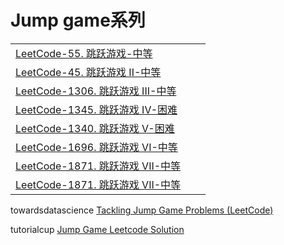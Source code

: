 # Jump game系列

|                                                              |      |      |
| ------------------------------------------------------------ | ---- | ---- |
| [LeetCode-55. 跳跃游戏-中等](https://leetcode.cn/problems/jump-game/) |      |      |
| [LeetCode-45. 跳跃游戏 II-中等](https://leetcode.cn/problems/jump-game-ii/) |      |      |
| [LeetCode-1306. 跳跃游戏 III-中等](https://leetcode.cn/problems/jump-game-iii/) |      |      |
| [LeetCode-1345. 跳跃游戏 IV-困难](https://leetcode.cn/problems/jump-game-iv/) |      |      |
| [LeetCode-1340. 跳跃游戏 V-困难](https://leetcode.cn/problems/jump-game-v/) |      |      |
| [LeetCode-1696. 跳跃游戏 VI-中等](https://leetcode.cn/problems/jump-game-vi/) |      |      |
| [LeetCode-1871. 跳跃游戏 VII-中等](https://leetcode.cn/problems/jump-game-vii/) |      |      |
| [LeetCode-1871. 跳跃游戏 VII-中等](https://leetcode.cn/problems/jump-game-vii/) |      |      |



towardsdatascience [Tackling Jump Game Problems (LeetCode)](https://towardsdatascience.com/tackling-jump-game-problems-leetcode-e0a718e7dfba)

tutorialcup [Jump Game Leetcode Solution](https://www.tutorialcup.com/leetcode-solutions/jump-game-leetcode-solution.htm)

